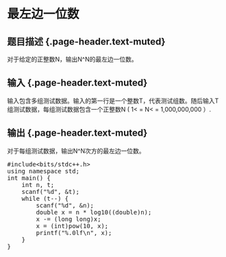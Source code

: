 # 最左边一位数

## 题目描述 {.page-header.text-muted}

<div class="content">
  对于给定的正整数N，输出N^N的最左边一位数。
</div>

## 输入 {.page-header.text-muted}

<div class="content">
  输入包含多组测试数据。输入的第一行是一个整数T，代表测试组数。随后输入T组测试数据，每组测试数据包含一个正整数N ( 1< = N< = 1,000,000,000 ）.
</div>

## 输出 {.page-header.text-muted}

<div class="content">
  对于每组测试数据，输出N^N次方的最左边一位数。
</div>

<pre class="EnlighterJSRAW" data-enlighter-language="cpp">#include&lt;bits/stdc++.h&gt;
using namespace std;
int main() {
    int n, t;
    scanf("%d", &t);
    while (t--) {
        scanf("%d", &n);
        double x = n * log10((double)n);
        x -= (long long)x;
        x = (int)pow(10, x);
        printf("%.0lf\n", x);
    }
}</pre>

&nbsp;
